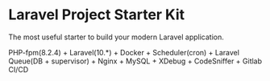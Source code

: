 
# Laravel Project Starter Kit

The most useful starter to build your modern Laravel application.


PHP-fpm(8.2.4) + Laravel(10.*) + Docker + Scheduler(cron) + Laravel Queue(DB + supervisor) + Nginx + MySQL + XDebug + CodeSniffer + Gitlab CI/CD

